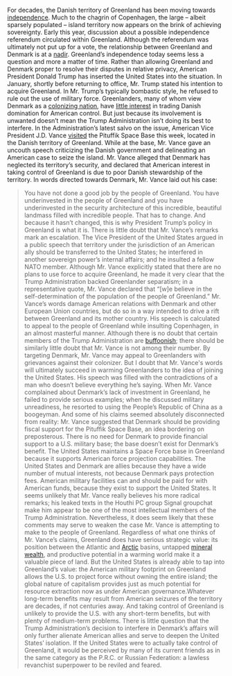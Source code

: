 For decades, the Danish territory of Greenland has been moving towards [independence](https://moderndiplomacy.eu/2024/03/24/how-greenlands-push-for-independence-could-trigger-an-unprecedented-global-race-for-influence/). Much to the chagrin of Copenhagen, the large – albeit sparsely populated – island territory now appears on the brink of achieving sovereignty. Early this year, discussion about a possible independence referendum circulated within Greenland. Although the referendum was ultimately not put up for a vote, the relationship between Greenland and Denmark is at a [nadir](https://cphpost.dk/2025-01-08/general/greenlands-premier-cancel-will-visit-denmarks-king-after-all/). Greenland’s independence today seems less a question and more a matter of time.
Rather than allowing Greenland and Denmark proper to resolve their disputes in relative privacy, American President Donald Trump has inserted the United States into the situation. In January, shortly before returning to office, Mr. Trump stated his intention to acquire Greenland. In Mr. Trump’s typically bombastic style, he refused to rule out the use of military force.
Greenlanders, many of whom view Denmark as a [colonizing nation](https://www.peopleandmedia.com/understanding-why-greenland-belongs-to-denmark-historical-and-political-insights/), have [little interest](https://www.npr.org/2025/03/13/nx-s1-5325949/greenland-elections-trump-independence) in trading Danish domination for American control. But just because its involvement is unwanted  doesn’t mean the Trump Administration isn’t doing its best to interfere.
In the Administration’s latest salvo on the issue, American Vice President J.D. Vance [visited](https://singjupost.com/transcript-of-jd-vance-remarks-at-pituffik-space-base-in-greenland/?singlepage=1) the Pituffik Space Base this week, located in the Danish territory of Greenland. While at the base, Mr. Vance gave an uncouth speech criticizing the Danish government and delineating an American case to seize the island. Mr. Vance alleged that Denmark has neglected its territory’s security, and declared that American interest in taking control of Greenland is due to poor Danish stewardship of the territory.
In words directed towards Denmark, Mr. Vance laid out his case:
> You have not done a good job by the people of Greenland. You have underinvested in the people of Greenland and you have underinvested in the security architecture of this incredible, beautiful landmass filled with incredible people. That has to change. And because it hasn’t changed, this is why President Trump’s policy in Greenland is what it is.
There is little doubt that Mr. Vance’s remarks mark an escalation. The Vice President of the United States argued in a public speech that territory under the jurisdiction of an American ally should be transferred to the United States; he interfered in another sovereign power’s internal affairs; and he insulted a fellow NATO member. Although Mr. Vance explicitly stated that there are no plans to use force to acquire Greenland, he made it very clear that the Trump Administration backed Greenlander separatism; in a representative quote, Mr. Vance declared that “[w]e believe in the self-determination of the population of the people of Greenland.”
Mr. Vance’s words damage American relations with Denmark and other European Union countries, but do so in a way intended to drive a rift between Greenland and its mother country. His speech is calculated to appeal to the people of Greenland while insulting Copenhagen, in an almost masterful manner. Although there is no doubt that certain members of the Trump Administration are [buffoonish](https://www.nytimes.com/2025/03/25/us/politics/pete-hegseth-signal-chat-pentagon.html); there should be similarly little doubt that Mr. Vance is not among their number.
By targeting Denmark, Mr. Vance may appeal to Greenlanders with grievances against their colonizer. But I doubt that Mr. Vance's words will ultimately succeed in warming Greenlanders to the idea of joining the United States. His speech was filled with the contradictions of a man who doesn’t believe everything he’s saying.
When Mr. Vance complained about Denmark’s lack of investment in Greenland, he failed to provide serious examples; when he discussed military unreadiness, he resorted to using the People’s Republic of China as a boogeyman. And some of his claims seemed absolutely disconnected from reality: Mr. Vance suggested that Denmark should be providing fiscal support for the Pituffik Space Base, an idea bordering on preposterous.
There is no need for Denmark to provide financial support to a U.S. military base; the base doesn’t exist for Denmark’s benefit. The United States maintains a Space Force base in Greenland because it supports American force projection capabilities. The United States and Denmark are allies because they have a wide number of mutual interests, not because Denmark pays protection fees. American military facilities can and should be paid for with American funds, because they exist to support the United States.
It seems unlikely that Mr. Vance really believes his more radical remarks; his leaked texts in the Houthi PC group Signal groupchat make him appear to be one of the most intellectual members of the Trump Administration. Nevertheless, it does seem likely that these comments may serve to weaken the case Mr. Vance is attempting to make to the people of Greenland.
Regardless of what one thinks of Mr. Vance’s claims, Greenland does have serious strategic value: its position between the Atlantic and [Arctic](https://www.forbes.com/sites/tylerroush/2025/03/29/what-to-know-about-pituffik-space-base-as-trump-pushes-to-acquire-greenland-decades-after-us-built-military-site/) basins, untapped [mineral wealth](https://www.mining.com/web/factbox-greenlands-rich-but-largely-untapped-mineral-resources/), and productive potential in a warming world make it a valuable piece of land. But the United States is already able to tap into Greenland’s value: the American military footprint on Greenland allows the U.S. to project force without owning the entire island; the global nature of capitalism provides just as much potential for resource extraction now as under American governance.Whatever long-term benefits may result from American seizures of the territory are decades, if not centuries away.
And taking control of Greenland is unlikely to provide the U.S. with any short-term benefits, but with plenty of medium-term problems. There is little question that the Trump Administration’s decision to interfere in Denmark’s affairs will only further alienate American allies and serve to deepen the United States’ isolation. If the United States were to actually take control of Greenland, it would be perceived by many of its current friends as in the same category as the P.R.C. or Russian Federation: a lawless revanchist superpower to be reviled and feared.